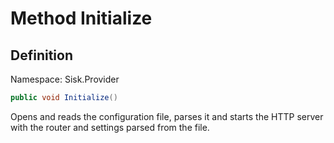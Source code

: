 # Method Initialize

## Definition
Namespace: Sisk.Provider

```csharp
public void Initialize()
```

Opens and reads the configuration file, parses it and starts the HTTP server with the router and settings parsed from the file.

